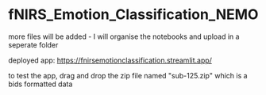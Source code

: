 # fNIRS_Emotion_Classification_NEMO

more files will be added - I will organise the notebooks and upload in a seperate folder

deployed app: https://fnirsemotionclassification.streamlit.app/

to test the app, drag and drop the zip file named "sub-125.zip" which is a bids formatted data
